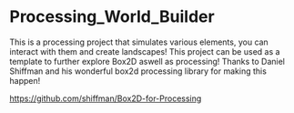 # Processing_World_Builder
This is a processing project that simulates various elements, you can interact with them and create landscapes!
This project can be used as a template to further explore Box2D aswell as processing!
Thanks to Daniel Shiffman and his wonderful box2d processing library for making this happen!

https://github.com/shiffman/Box2D-for-Processing
